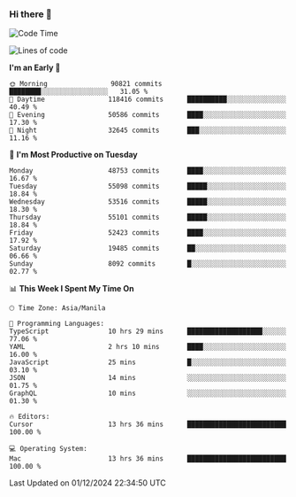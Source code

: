 ### Hi there 👋

<!--START_SECTION:waka-->
![Code Time](http://img.shields.io/badge/Code%20Time-5%2C720%20hrs%2041%20mins-blue)

![Lines of code](https://img.shields.io/badge/From%20Hello%20World%20I%27ve%20Written-115.2%20million%20lines%20of%20code-blue)

**I'm an Early 🐤** 

```text
🌞 Morning                90821 commits       ████████░░░░░░░░░░░░░░░░░   31.05 % 
🌆 Daytime                118416 commits      ██████████░░░░░░░░░░░░░░░   40.49 % 
🌃 Evening                50586 commits       ████░░░░░░░░░░░░░░░░░░░░░   17.30 % 
🌙 Night                  32645 commits       ███░░░░░░░░░░░░░░░░░░░░░░   11.16 % 
```
📅 **I'm Most Productive on Tuesday** 

```text
Monday                   48753 commits       ████░░░░░░░░░░░░░░░░░░░░░   16.67 % 
Tuesday                  55098 commits       █████░░░░░░░░░░░░░░░░░░░░   18.84 % 
Wednesday                53516 commits       █████░░░░░░░░░░░░░░░░░░░░   18.30 % 
Thursday                 55101 commits       █████░░░░░░░░░░░░░░░░░░░░   18.84 % 
Friday                   52423 commits       ████░░░░░░░░░░░░░░░░░░░░░   17.92 % 
Saturday                 19485 commits       ██░░░░░░░░░░░░░░░░░░░░░░░   06.66 % 
Sunday                   8092 commits        █░░░░░░░░░░░░░░░░░░░░░░░░   02.77 % 
```


📊 **This Week I Spent My Time On** 

```text
🕑︎ Time Zone: Asia/Manila

💬 Programming Languages: 
TypeScript               10 hrs 29 mins      ███████████████████░░░░░░   77.06 % 
YAML                     2 hrs 10 mins       ████░░░░░░░░░░░░░░░░░░░░░   16.00 % 
JavaScript               25 mins             █░░░░░░░░░░░░░░░░░░░░░░░░   03.10 % 
JSON                     14 mins             ░░░░░░░░░░░░░░░░░░░░░░░░░   01.75 % 
GraphQL                  10 mins             ░░░░░░░░░░░░░░░░░░░░░░░░░   01.30 % 

🔥 Editors: 
Cursor                   13 hrs 36 mins      █████████████████████████   100.00 % 

💻 Operating System: 
Mac                      13 hrs 36 mins      █████████████████████████   100.00 % 
```


 Last Updated on 01/12/2024 22:34:50 UTC
<!--END_SECTION:waka-->


<!--
**rad182/rad182** is a ✨ _special_ ✨ repository because its `README.md` (this file) appears on your GitHub profile.

Here are some ideas to get you started:

- 🔭 I’m currently working on ...
- 🌱 I’m currently learning ...
- 👯 I’m looking to collaborate on ...
- 🤔 I’m looking for help with ...
- 💬 Ask me about ...
- 📫 How to reach me: ...
- 😄 Pronouns: ...
- ⚡ Fun fact: ...
-->
